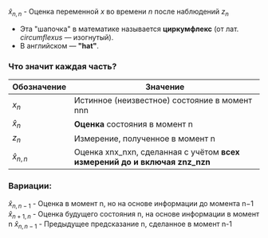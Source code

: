 $\hat{x}_{n,n}$ - Оценка переменной $x$ во времени $n$ после наблюдений $z_n$

- Эта "шапочка" в математике называется **циркумфлекс** (от лат. _circumflexus_ — изогнутый).
- В английском — **"hat"**. 
### Что значит каждая часть?

| Обозначение     | Значение                                                                     |
| --------------- | ---------------------------------------------------------------------------- |
| $x_n​$          | Истинное (неизвестное) состояние в момент nnn                                |
| $\hat{x}_n$     | **Оценка** состояния в момент n                                              |
| $z_n$​          | Измерение, полученное в момент n                                             |
| $\hat{x}_{n,n}$ | Оценка xnx_nxn​, сделанная с учётом **всех измерений до и включая znz_nzn​** |
### Вариации:

$\hat{x}_{n,n-1}$ - Оценка в момент n, но на основе информации до момента n−1
$\hat{x}_{n+1,n}$ - Оценка будущего состояния n, на основе информации в момент n
$\hat{x}_{n,n-1}$ - Предыдущее предсказание n, сделанное в момент n-1


